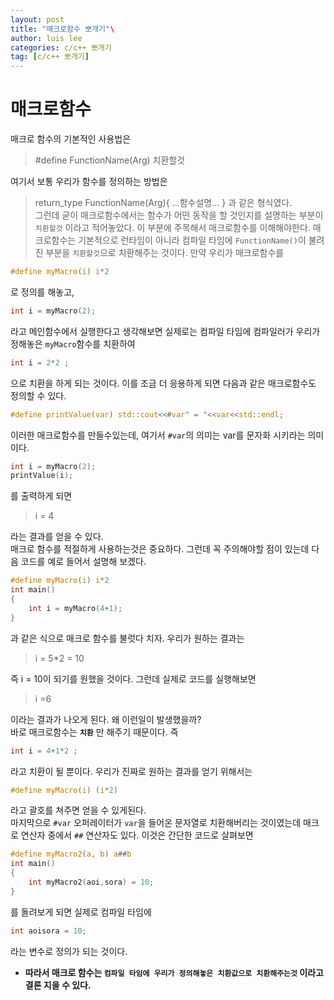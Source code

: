 ```yaml
---
layout: post
title: "매크로함수 뽀개기"\
author: luis lee
categories: c/c++ 뽀개기
tag: [c/c++ 뽀개기]
---
```


# 매크로함수
매크로 함수의 기본적인 사용법은
> #define FunctionName(Arg) 치환할것

여기서 보통 우리가 함수를 정의하는 방법은
> return_type FunctionName(Arg){ ...함수설명... }
과 같은 형식였다. <br/>
그런데 굳이 매크로함수에서는 함수가 어떤 동작을 할 것인지를 설명하는 부분이 `치환할것` 이라고 적어놓았다. 이 부분에 주목해서 매크로함수를 이해해야한다.
매크로함수는 기본적으로 런타임이 아니라 컴파일 타임에 `FunctionName()`이 불려진 부분을 `치환할것`으로 치환해주는 것이다.
만약 우리가 매크로함수를
```c
#define myMacro(i) i*2
```
로 정의를 해놓고,
```c
int i = myMacro(2);
```
라고 메인함수에서 실행한다고 생각해보면 실제로는 컴파일 타임에 컴파일러가 우리가 정해놓은 `myMacro`함수를 치환하여
```c
int i = 2*2 ;
```
으로 치환을 하게 되는 것이다.
이를 조금 더 응용하게 되면 다음과 같은 매크로함수도 정의할 수 있다.
```c
#define printValue(var) std::cout<<#var" = "<<var<<std::endl;
```
이러한 매크로함수를 만들수있는데, 여기서 `#var`의 의미는 var를 문자화 시키라는 의미이다.
```c
int i = myMacro(2);
printValue(i);
```
를 출력하게 되면 
> i = 4

라는 결과를 얻을 수 있다.
<br/>
매크로 함수를 적절하게 사용하는것은 중요하다. 그런데 꼭 주의해야할 점이 있는데 다음 코드를 예로 들어서 설명해 보겠다.
```c
#define myMacro(i) i*2
int main()
{
    int i = myMacro(4+1);
}
```
과 같은 식으로 매크로 함수를 불럿다 치자. 우리가 원하는 결과는
> i = 5*2 = 10

즉 i = 10이 되기를 원했을 것이다. 그런데 실제로 코드를 실행해보면
> i =6

이라는 결과가 나오게 된다.
왜 이런일이 발생했을까?<br/>
바로 매크로함수는 **`치환`** 만 해주기 때문이다. 즉 
```c
int i = 4+1*2 ; 
```
라고 치환이 될 뿐이다.
우리가 진짜로 원하는 결과를 얻기 위해서는 
```c
#define myMacro(i) (i*2)
```
라고 괄호를 쳐주면 얻을 수 있게된다.
<br/>
마지막으로 `#var` 오퍼레이터가 `var`을 들어온 문자열로 치환해버리는 것이였는데 매크로 연산자 중에서 `##` 연산자도 있다. 이것은 간단한 코드로 살펴보면
```c
#define myMacro2(a, b) a##b
int main()
{
    int myMacro2(aoi,sora) = 10;
}
```
를 돌려보게 되면 실제로 컴파일 타임에 
```c
int aoisora = 10;
```
라는 변수로 정의가 되는 것이다.

* **따라서 매크로 함수는 `컴파일 타임에 우리가 정의해놓은 치환값으로 치환해주는것` 이라고 결론 지을 수 있다.**

